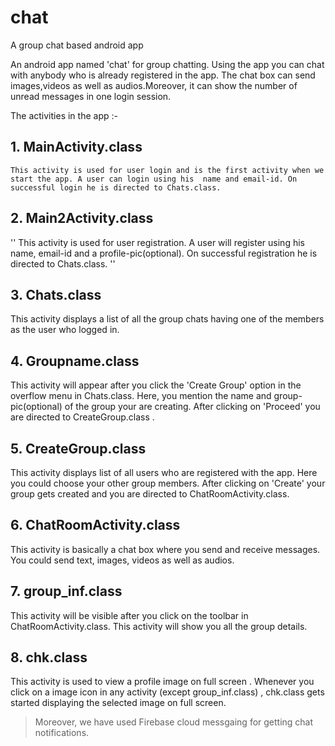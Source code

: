 # chat
A group chat based android app

An android app named 'chat' for group chatting. Using the app you can chat with anybody who is already registered in the app. The chat box can send images,videos as well as audios.Moreover, it can show the number of unread messages in one login session.

The activities in the app :-

## 1. MainActivity.class
``
This activity is used for user login and is the first activity when we start the app.
A user can login using his  name and email-id. On successful login he is directed to Chats.class.
``

## 2. Main2Activity.class
''
This activity is used for user registration. A user will register using his name, email-id and a profile-pic(optional). On successful registration he is directed to Chats.class.
''

## 3. Chats.class

This activity displays a list of all the group chats having one of the members as  the user who logged in.

## 4. Groupname.class
This activity will appear after you click the 'Create Group' option in the overflow menu in Chats.class. Here, you mention the name and group-pic(optional) of the group your are creating. After clicking on 'Proceed' you are directed to CreateGroup.class .

## 5. CreateGroup.class
This activity displays list of all users who are registered with the app. Here you could choose your other group members. After clicking on 'Create' your group gets created and you are directed to ChatRoomActivity.class.

## 6. ChatRoomActivity.class
This activity is basically a chat box where you send and receive messages. You could send text, images, videos as well as audios.

## 7. group_inf.class
This activity will be visible after you click on the toolbar in ChatRoomActivity.class. This activity will show you all the group details.

## 8. chk.class
This activity is used to view a profile image on full screen . Whenever you click on a image icon  in any activity (except group_inf.class) , chk.class gets started displaying the selected image on full screen.


> Moreover, we have used Firebase cloud messgaing for getting chat notifications.
